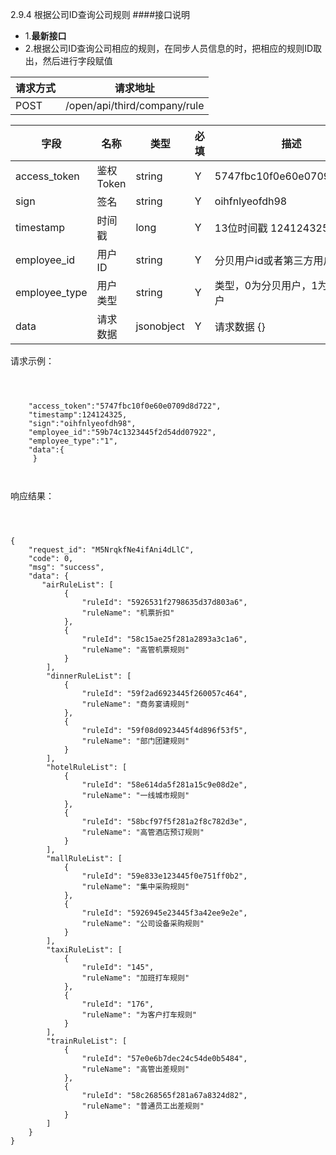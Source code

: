 2.9.4 根据公司ID查询公司规则
####接口说明
- 1.**最新接口**
- 2.根据公司ID查询公司相应的规则，在同步人员信息的时，把相应的规则ID取出，然后进行字段赋值



| 请求方式 | 请求地址 |
| --- | --- |
| POST | /open/api/third/company/rule |

| 字段 | 名称 | 类型 | 必填 | 描述 |
| --- | --- | --- | --- | --- |
| access\_token | 鉴权Token | string | Y | 5747fbc10f0e60e0709d8d722 |
| sign | 签名 | string | Y | oihfnlyeofdh98 |
| timestamp | 时间戳 | long | Y | 13位时间戳  1241243250000 |
| employee\_id | 用户ID | string | Y | 分贝用户id或者第三方用户id |
| employee\_type | 用户类型 | string | Y |  类型，0为分贝用户，1为第三方用户 |
| data |  请求数据 | jsonobject | Y |请求数据  {}


请求示例：

```



    "access_token":"5747fbc10f0e60e0709d8d722",
    "timestamp":124124325,
    "sign":"oihfnlyeofdh98",
    "employee_id":"59b74c1323445f2d54dd07922",
    "employee_type":"1",
    "data":{            
     }



```

响应结果：

```



{
    "request_id": "M5NrqkfNe4ifAni4dLlC",
    "code": 0,
    "msg": "success",
    "data": {
       "airRuleList": [
            {
                "ruleId": "5926531f2798635d37d803a6",
                "ruleName": "机票折扣"
            },
            {
                "ruleId": "58c15ae25f281a2893a3c1a6",
                "ruleName": "高管机票规则"
            }
        ],
        "dinnerRuleList": [
            {
                "ruleId": "59f2ad6923445f260057c464",
                "ruleName": "商务宴请规则"
            },
            {
                "ruleId": "59f08d0923445f4d896f53f5",
                "ruleName": "部门团建规则"
            }
        ],
        "hotelRuleList": [
            {
                "ruleId": "58e614da5f281a15c9e08d2e",
                "ruleName": "一线城市规则"
            },
            {
                "ruleId": "58bcf97f5f281a2f8c782d3e",
                "ruleName": "高管酒店预订规则"
            }
        ],
        "mallRuleList": [
            {
                "ruleId": "59e833e123445f0e751ff0b2",
                "ruleName": "集中采购规则"
            },
            {
                "ruleId": "5926945e23445f3a42ee9e2e",
                "ruleName": "公司设备采购规则"
            }
        ],
        "taxiRuleList": [
            {
                "ruleId": "145",
                "ruleName": "加班打车规则"
            },
            {
                "ruleId": "176",
                "ruleName": "为客户打车规则"
            }
        ],
        "trainRuleList": [
            {
                "ruleId": "57e0e6b7dec24c54de0b5484",
                "ruleName": "高管出差规则"
            },
            {
                "ruleId": "58c268565f281a67a8324d82",
                "ruleName": "普通员工出差规则"
            }
        ]
    }
}




```




